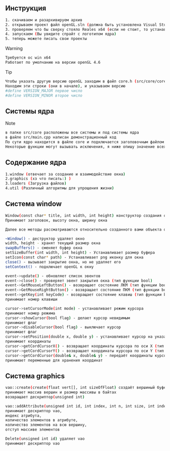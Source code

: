 ## Инструкция
```sh
1. скачиваем и разархивируем архив
2. открываем проект файл openGL.sln (должна быть установлена Visual Studio)
3. проверяем что бы сверху стояло Reales x64 (если не стоит, то устанавливаем)
4. запускаем (Вы увидите спрайт с логотипом ядра)
5. теперь можете писать свои проекты

```
> [!WARNING]
>```sh
> Требуется ос win x64
> Работает по умолчанию на версии openGL 4.6
>```

> [!TIP]
>
> ```sh
> Чтобы указать другую версию openGL заходим в файл core.h (src/core/core.h)
> Находим эти строки (они в начале), и указываем версию
> #define VERSION_MAJOR первое число
> #define VERSION_MINOR второе число
> ```

## Системы ядра
>[!NOTE]
>```sh
> в папке src/core расположены все системы и под системы ядра
> в файле src/main.cpp написан демонстрационный код
> По сути ядро находится в файле core и подключается заголовочным файлом core.h
> Некоторые функции могут вызывать исключения, я ниже опишу значение всех исключений(вызвать их почти невозможно:))
>```

## Содержание ядра
```sh
1.window (отвечает за создание и взаимодействие окна)
2.graphics (хз что писать:) )
3.loaders (Загрузка файлов)
4.util (Различный алгоритмы для упрощения жизни)
```

## Система window
```sh
Window(const char* title, int width, int height) конструктор создания окна(окон)
Принимает заголовок, высоту окна, ширину окна

Далее все методы рассматриваются относительно созданного вами объекта окна

~Window() - деструктор удаляет окно
width, height - хранят текущий размер окна
swapBuffers() - сменяет буфер окна
setSizeBuffer(int width, int height) - Устанавливает размер буфера
setIcon(const char* path) - Устанавливает png иконку для окна
close() - вызывает закрытие окна, но не удаляет его
setContext() - подключает openGL к окну

event->update() - обновляет список эвентов
event->close() - проверяет эвент закрытия окна (тип функции bool)
event->GetMouseLeftButton() - возвращает состояние ЛКМ (тип функции bool)
event->GetMouseRightButton() - возвращает состояние ПКМ (тип функции bool)
event->getKey(int keyCode) - возвращает состояние клавиш (тип функции bool)
принимает номер клавиши

cursor->setCursorMode(int mode) - устанавливает режим курсора
принимает номер режима
cursor->showCursor(bool flag) - делает курсор невидимым
принимает флаг
cursor->disableCursor(bool flag) - выключает курсор
принимает флаг
cursor->setPosition(double x, double y) - устанавливает курсор на указаных координатах
принимает координаты
cursor->getCordCursorX() - возвращает координаты курсора по оси X (тип функции double)
cursor->getCordCursorY() - возвращает координаты курсора по оси Y (тип функции double)
cursor->getCordCursor(double& x, double& y) - передаёт координаты курсора в переменые
принимает переменные для хранения координат
```

## Система graphics
```sh
vao::create(create(float vert[], int sizeOfFloat) создаёт вершиный буфер
принимает массив вершин и размер массивы в байтах
возвращает дескриптор(unsigned int)

vao::addAttribute(unsigned int id, int index, int n, int size, int indentation) добавляет вершины атрибут
принимает дескриптор vao,
индекс атрибута,
количество элементов в атрибуте,
количество элементов на всю вершину,
отступ массиве элементов

Delete(unsigned int id) удаляет vao
принимает дескриптор vao
```












